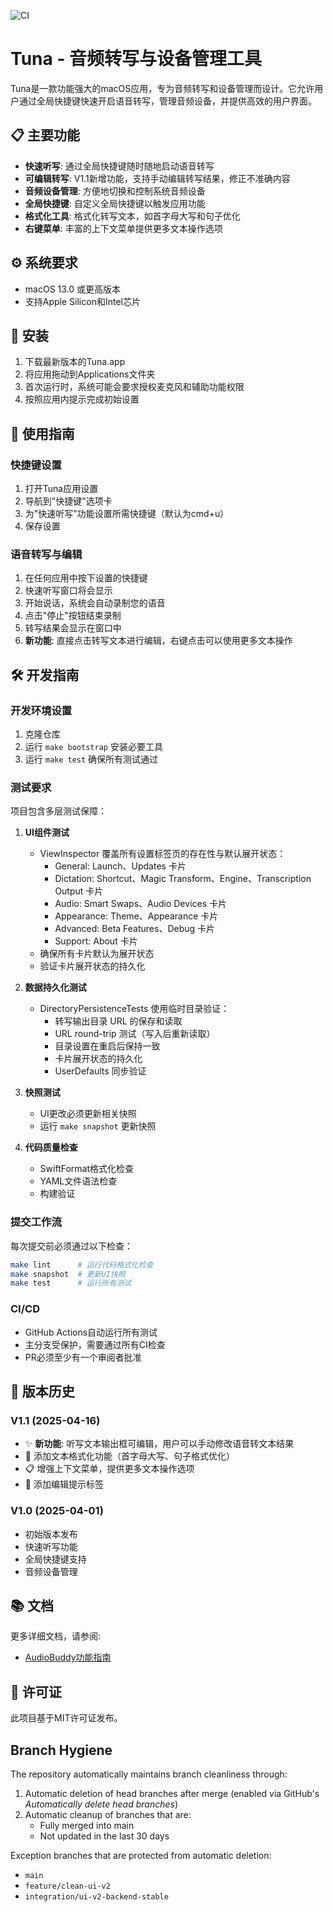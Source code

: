 ![CI](https://github.com/yg1112/Tuna/actions/workflows/ci.yml/badge.svg)

# Tuna - 音频转写与设备管理工具

Tuna是一款功能强大的macOS应用，专为音频转写和设备管理而设计。它允许用户通过全局快捷键快速开启语音转写，管理音频设备，并提供高效的用户界面。

## 📋 主要功能

- **快速听写**: 通过全局快捷键随时随地启动语音转写
- **可编辑转写**: V1.1新增功能，支持手动编辑转写结果，修正不准确内容
- **音频设备管理**: 方便地切换和控制系统音频设备
- **全局快捷键**: 自定义全局快捷键以触发应用功能
- **格式化工具**: 格式化转写文本，如首字母大写和句子优化
- **右键菜单**: 丰富的上下文菜单提供更多文本操作选项

## ⚙️ 系统要求

- macOS 13.0 或更高版本
- 支持Apple Silicon和Intel芯片

## 🚀 安装

1. 下载最新版本的Tuna.app
2. 将应用拖动到Applications文件夹
3. 首次运行时，系统可能会要求授权麦克风和辅助功能权限
4. 按照应用内提示完成初始设置

## 📘 使用指南

### 快捷键设置

1. 打开Tuna应用设置
2. 导航到"快捷键"选项卡
3. 为"快速听写"功能设置所需快捷键（默认为cmd+u）
4. 保存设置

### 语音转写与编辑

1. 在任何应用中按下设置的快捷键
2. 快速听写窗口将会显示
3. 开始说话，系统会自动录制您的语音
4. 点击"停止"按钮结束录制
5. 转写结果会显示在窗口中
6. **新功能**: 直接点击转写文本进行编辑，右键点击可以使用更多文本操作

## 🛠 开发指南

### 开发环境设置

1. 克隆仓库
2. 运行 `make bootstrap` 安装必要工具
3. 运行 `make test` 确保所有测试通过

### 测试要求

项目包含多层测试保障：

1. **UI组件测试**
   - ViewInspector 覆盖所有设置标签页的存在性与默认展开状态：
     - General: Launch、Updates 卡片
     - Dictation: Shortcut、Magic Transform、Engine、Transcription Output 卡片
     - Audio: Smart Swaps、Audio Devices 卡片
     - Appearance: Theme、Appearance 卡片
     - Advanced: Beta Features、Debug 卡片
     - Support: About 卡片
   - 确保所有卡片默认为展开状态
   - 验证卡片展开状态的持久化

2. **数据持久化测试**
   - DirectoryPersistenceTests 使用临时目录验证：
     - 转写输出目录 URL 的保存和读取
     - URL round-trip 测试（写入后重新读取）
     - 目录设置在重启后保持一致
     - 卡片展开状态的持久化
     - UserDefaults 同步验证

3. **快照测试**
   - UI更改必须更新相关快照
   - 运行 `make snapshot` 更新快照

4. **代码质量检查**
   - SwiftFormat格式化检查
   - YAML文件语法检查
   - 构建验证

### 提交工作流

每次提交前必须通过以下检查：

```bash
make lint      # 运行代码格式化检查
make snapshot  # 更新UI快照
make test      # 运行所有测试
```

### CI/CD

- GitHub Actions自动运行所有测试
- 主分支受保护，需要通过所有CI检查
- PR必须至少有一个审阅者批准

## 📝 版本历史

### V1.1 (2025-04-16)
- ✨ **新功能**: 听写文本输出框可编辑，用户可以手动修改语音转文本结果
- 🔧 添加文本格式化功能（首字母大写、句子格式优化）
- 📋 增强上下文菜单，提供更多文本操作选项
- 🔔 添加编辑提示标签

### V1.0 (2025-04-01)
- 初始版本发布
- 快速听写功能
- 全局快捷键支持
- 音频设备管理

## 📚 文档

更多详细文档，请参阅:
- [AudioBuddy功能指南](docs/AudioBuddyGuide.md)

## 🔑 许可证

此项目基于MIT许可证发布。

## Branch Hygiene

The repository automatically maintains branch cleanliness through:

1. Automatic deletion of head branches after merge (enabled via GitHub's *Automatically delete head branches*)
2. Automatic cleanup of branches that are:
   - Fully merged into main
   - Not updated in the last 30 days

Exception branches that are protected from automatic deletion:
- `main`
- `feature/clean-ui-v2`
- `integration/ui-v2-backend-stable`

